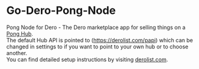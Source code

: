 # Go-Dero-Pong-Node
 Pong Node for Dero - The Dero marketplace app for selling things on a [Pong Hub](https://github.com/siteraiser/Dero-Pong-Hub-in-Go-Fiber). <br>
 The default Hub API is pointed to (https://derolist.com/papi) which can be changed in settings to if you want to point to your own hub or to choose another. <br>
 You can find detailed setup instructions by visiting <a href="https://www.derolist.com">derolist.com</a>.
 
